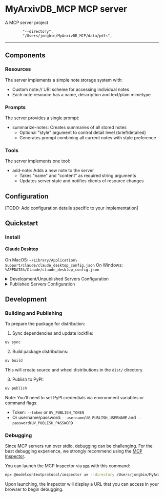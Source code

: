 # MyArxivDB_MCP MCP server

A MCP server project


```
        "--directory",
        "/Users/jongbin/MyArxivDB_MCP/data/pdfs",
```




----

## Components

### Resources

The server implements a simple note storage system with:
- Custom note:// URI scheme for accessing individual notes
- Each note resource has a name, description and text/plain mimetype

### Prompts

The server provides a single prompt:
- summarize-notes: Creates summaries of all stored notes
  - Optional "style" argument to control detail level (brief/detailed)
  - Generates prompt combining all current notes with style preference

### Tools

The server implements one tool:
- add-note: Adds a new note to the server
  - Takes "name" and "content" as required string arguments
  - Updates server state and notifies clients of resource changes

## Configuration

[TODO: Add configuration details specific to your implementation]

## Quickstart

### Install

#### Claude Desktop

On MacOS: `~/Library/Application\ Support/Claude/claude_desktop_config.json`
On Windows: `%APPDATA%/Claude/claude_desktop_config.json`

<details>
  <summary>Development/Unpublished Servers Configuration</summary>
  ```
  "mcpServers": {
    "MyArxivDB_MCP": {
      "command": "uv",
      "args": [
        "--directory",
        "/Users/jongbin/MyArxivDB_MCP",
        "run",
        "MyArxivDB_MCP"
      ]
    }
  }
  ```
</details>

<details>
  <summary>Published Servers Configuration</summary>
  ```
  "mcpServers": {
    "MyArxivDB_MCP": {
      "command": "uvx",
      "args": [
        "MyArxivDB_MCP"
      ]
    }
  }
  ```
</details>

## Development

### Building and Publishing

To prepare the package for distribution:

1. Sync dependencies and update lockfile:
```bash
uv sync
```

2. Build package distributions:
```bash
uv build
```

This will create source and wheel distributions in the `dist/` directory.

3. Publish to PyPI:
```bash
uv publish
```

Note: You'll need to set PyPI credentials via environment variables or command flags:
- Token: `--token` or `UV_PUBLISH_TOKEN`
- Or username/password: `--username`/`UV_PUBLISH_USERNAME` and `--password`/`UV_PUBLISH_PASSWORD`

### Debugging

Since MCP servers run over stdio, debugging can be challenging. For the best debugging
experience, we strongly recommend using the [MCP Inspector](https://github.com/modelcontextprotocol/inspector).


You can launch the MCP Inspector via [`npm`](https://docs.npmjs.com/downloading-and-installing-node-js-and-npm) with this command:

```bash
npx @modelcontextprotocol/inspector uv --directory /Users/jongbin/MyArxivDB_MCP run myarxivdb-mcp
```


Upon launching, the Inspector will display a URL that you can access in your browser to begin debugging.